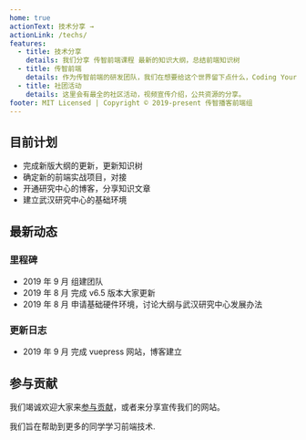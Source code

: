 ```yaml
---
home: true
actionText: 技术分享 →
actionLink: /techs/
features:
  - title: 技术分享
    details: 我们分享 传智前端课程 最新的知识大纲，总结前端知识树
  - title: 传智前端
    details: 作为传智前端的研发团队，我们在想要给这个世界留下点什么，Coding Your World~
  - title: 社团活动
    details: 这里会有最全的社区活动，视频宣传介绍，公共资源的分享。
footer: MIT Licensed | Copyright © 2019-present 传智播客前端组
---
```


## 目前计划

- 完成新版大纲的更新，更新知识树
- 确定新的前端实战项目，对接
- 开通研究中心的博客，分享知识文章
- 建立武汉研究中心的基础环境

## 最新动态

### 里程碑

- 2019 年 9 月 组建团队
- 2019 年 8 月 完成 v6.5 版本大家更新
- 2019 年 8 月 申请基础硬件环境，讨论大纲与武汉研究中心发展办法

### 更新日志

- 2019 年 9 月 完成 vuepress 网站，博客建立

## 参与贡献

我们竭诚欢迎大家来[参与贡献](/teams/join.html)，或者来分享宣传我们的网站。

我们旨在帮助到更多的同学学习前端技术.
